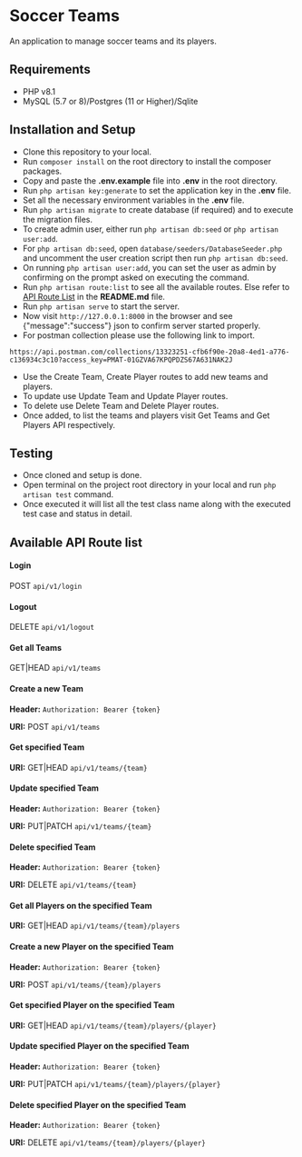 # Soccer Teams

An application to manage soccer teams and its players.

## Requirements
- PHP v8.1
- MySQL (5.7 or 8)/Postgres (11 or Higher)/Sqlite

## Installation and Setup

- Clone this repository to your local.
- Run `composer install` on the root directory to install the composer packages.
- Copy and paste the **.env.example** file into **.env** in the root directory.
- Run `php artisan key:generate` to set the application key in the **.env** file.
- Set all the necessary environment variables in the **.env** file.
- Run `php artisan migrate` to create database (if required) and to execute the migration files.
- To create admin user, either run `php artisan db:seed` or `php artisan user:add`.
- For `php artisan db:seed`, open `database/seeders/DatabaseSeeder.php` and uncomment the user creation script then run `php artisan db:seed`.
- On running `php artisan user:add`, you can set the user as admin by confirming on the prompt asked on executing the command.
- Run `php artisan route:list` to see all the available routes. Else refer to [API Route List](#available-route-list) in the **README.md** file.
- Run `php artisan serve` to start the server.
- Now visit `http://127.0.0.1:8000` in the browser and see {"message":"success"} json to confirm server started properly.
- For postman collection please use the following link to import. 
```
https://api.postman.com/collections/13323251-cfb6f90e-20a8-4ed1-a776-c136934c3c10?access_key=PMAT-01GZVA67KPQPDZS67A631NAK2J
```
- Use the Create Team, Create Player routes to add new teams and players.
- To update use Update Team and Update Player routes.
- To delete use Delete Team and Delete Player routes.
- Once added, to list the teams and players visit Get Teams and Get Players API respectively.

## Testing

- Once cloned and setup is done.
- Open terminal on the project root directory in your local and run `php artisan test` command.
- Once executed it will list all the test class name along with the executed test case and status in detail.

## Available API Route list

#### Login

POST `api/v1/login`

#### Logout

DELETE `api/v1/logout`

#### Get all Teams

GET|HEAD `api/v1/teams`

#### Create a new Team

**Header:** `Authorization: Bearer {token}`

**URI:** POST `api/v1/teams`

#### Get specified Team

**URI:** GET|HEAD `api/v1/teams/{team}`

#### Update specified Team

**Header:** `Authorization: Bearer {token}`

**URI:** PUT|PATCH `api/v1/teams/{team}`

#### Delete specified Team

**Header:** `Authorization: Bearer {token}`

**URI:** DELETE `api/v1/teams/{team}`

#### Get all Players on the specified Team

**URI:** GET|HEAD `api/v1/teams/{team}/players`

#### Create a new Player on the specified Team

**Header:** `Authorization: Bearer {token}`

**URI:** POST `api/v1/teams/{team}/players`

#### Get specified Player on the specified Team

**URI:** GET|HEAD `api/v1/teams/{team}/players/{player}`

#### Update specified Player on the specified Team

**Header:** `Authorization: Bearer {token}`

**URI:** PUT|PATCH `api/v1/teams/{team}/players/{player}`

#### Delete specified Player on the specified Team

**Header:** `Authorization: Bearer {token}`

**URI:** DELETE `api/v1/teams/{team}/players/{player}`
